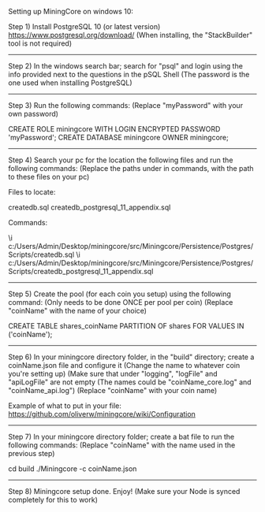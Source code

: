 Setting up MiningCore on windows 10:


Step 1) Install PostgreSQL 10 (or latest version) https://www.postgresql.org/download/
(When installing, the "StackBuilder" tool is not required)

----------------------------------------------------------------------------------------------------

Step 2) In the windows search bar; search for "psql" and login using the info provided next to the questions in the pSQL Shell (The password is the one used when installing PostgreSQL)

----------------------------------------------------------------------------------------------------

Step 3) Run the following commands: (Replace "myPassword" with your own password)

CREATE ROLE miningcore WITH LOGIN ENCRYPTED PASSWORD 'myPassword';
CREATE DATABASE miningcore OWNER miningcore;

----------------------------------------------------------------------------------------------------

Step 4) Search your pc for the location the following files and run the following commands: (Replace the paths under in commands, with the path to these files on your pc)

Files to locate:

createdb.sql
createdb_postgresql_11_appendix.sql


Commands:

\i c:/Users/Admin/Desktop/miningcore/src/Miningcore/Persistence/Postgres/Scripts/createdb.sql
\i c:/Users/Admin/Desktop/miningcore/src/Miningcore/Persistence/Postgres/Scripts/createdb_postgresql_11_appendix.sql

----------------------------------------------------------------------------------------------------

Step 5) Create the pool (for each coin you setup) using the following command: (Only needs to be done ONCE per pool per coin) (Replace "coinName" with the name of your choice)

CREATE TABLE shares_coinName PARTITION OF shares FOR VALUES IN ('coinName');

----------------------------------------------------------------------------------------------------

Step 6) In your miningcore directory folder, in the "build" directory; create a coinName.json file and configure it (Change the name to whatever coin you're setting up) (Make sure that under "logging", "logFile" and "apiLogFile" are not empty (The names could be "coinName_core.log" and "coinName_api.log") (Replace "coinName" with your coin name)

Example of what to put in your file: https://github.com/oliverw/miningcore/wiki/Configuration

----------------------------------------------------------------------------------------------------

Step 7) In your miningcore directory folder; create a bat file to run the following commands: (Replace "coinName" with the name used in the previous step)

cd build
./Miningcore -c coinName.json

----------------------------------------------------------------------------------------------------

Step 8) Miningcore setup done. Enjoy!   (Make sure your Node is synced completely for this to work)
